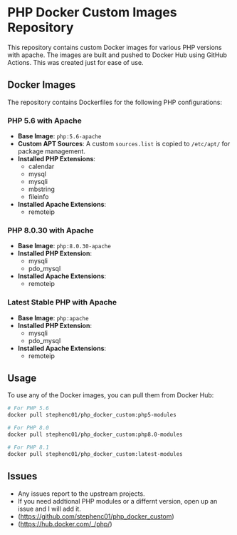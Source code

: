 # PHP Docker Custom Images Repository

This repository contains custom Docker images for various PHP versions with apache. The images are built and pushed to Docker Hub using GitHub Actions. This was created just for ease of use.

## Docker Images

The repository contains Dockerfiles for the following PHP configurations:

### PHP 5.6 with Apache

- **Base Image**: `php:5.6-apache`
- **Custom APT Sources**: A custom `sources.list` is copied to `/etc/apt/` for package management.
- **Installed PHP Extensions**: 
  - calendar
  - mysql
  - mysqli
  - mbstring
  - fileinfo
- **Installed Apache Extensions**:
  - remoteip

### PHP 8.0.30 with Apache

- **Base Image**: `php:8.0.30-apache`
- **Installed PHP Extension**: 
  - mysqli
  - pdo_mysql
- **Installed Apache Extensions**:
  - remoteip

### Latest Stable PHP with Apache

- **Base Image**: `php:apache`
- **Installed PHP Extension**: 
  - mysqli
  - pdo_mysql
- **Installed Apache Extensions**:
  - remoteip

## Usage

To use any of the Docker images, you can pull them from Docker Hub:

```bash
# For PHP 5.6
docker pull stephenc01/php_docker_custom:php5-modules

# For PHP 8.0
docker pull stephenc01/php_docker_custom:php8.0-modules

# For PHP 8.1
docker pull stephenc01/php_docker_custom:latest-modules
```

## Issues
- Any issues report to the upstream projects.
- If you need addtional PHP modules or a differnt version, open up an issue and I will add it.
- (https://github.com/stephenc01/php_docker_custom)
- (https://hub.docker.com/_/php/)
